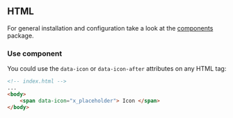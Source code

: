 <!--
SPDX-FileCopyrightText: 2025 DB Systel GmbH

SPDX-License-Identifier: Apache-2.0
-->

## HTML

For general installation and configuration take a look at the [components](https://www.npmjs.com/package/@db-ux/core-components) package.

### Use component

You could use the `data-icon` or `data-icon-after` attributes on any HTML tag:

```html index.html
<!-- index.html -->
...
<body>
	<span data-icon="x_placeholder"> Icon </span>
</body>
```
